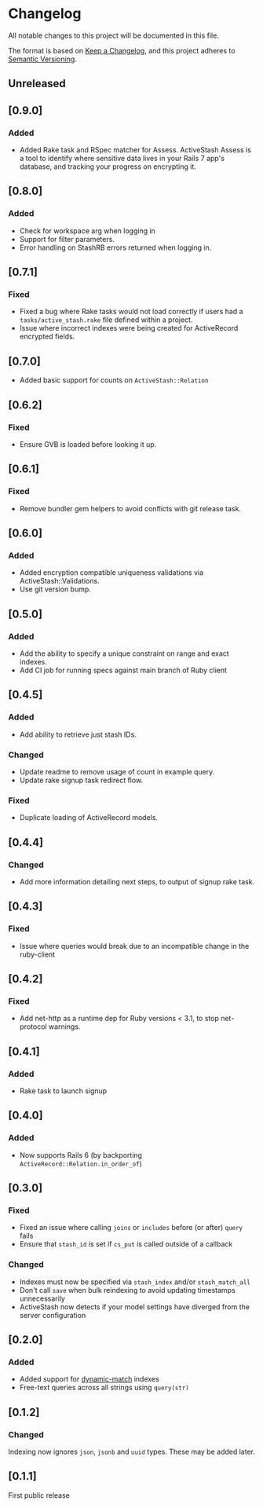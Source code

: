# Changelog

All notable changes to this project will be documented in this file.

The format is based on [Keep a Changelog](https://keepachangelog.com/en/1.0.0/),
and this project adheres to [Semantic Versioning](https://semver.org/spec/v2.0.0.html).

## Unreleased

## [0.9.0]

### Added

* Added Rake task and RSpec matcher for Assess. ActiveStash Assess is a tool to identify where sensitive data lives in your Rails 7 app's database, and tracking your progress on encrypting it.

## [0.8.0]

### Added

* Check for workspace arg when logging in
* Support for filter parameters.
* Error handling on StashRB errors returned when logging in.

## [0.7.1]

### Fixed

* Fixed a bug where Rake tasks would not load correctly if users had a `tasks/active_stash.rake` file defined within a project.
* Issue where incorrect indexes were being created for ActiveRecord encrypted fields.

## [0.7.0]

* Added basic support for counts on `ActiveStash::Relation`

## [0.6.2]

### Fixed

* Ensure GVB is loaded before looking it up.

## [0.6.1]

### Fixed

* Remove bundler gem helpers to avoid conflicts with git release task.

## [0.6.0]

### Added

* Added encryption compatible uniqueness validations via ActiveStash::Validations.
* Use git version bump.

## [0.5.0]

### Added

* Add the ability to specify a unique constraint on range and exact indexes.
* Add CI job for running specs against main branch of Ruby client

## [0.4.5]

### Added

* Add ability to retrieve just stash IDs.

### Changed

* Update readme to remove usage of count in example query.
* Update rake signup task redirect flow.

### Fixed

* Duplicate loading of ActiveRecord models.

## [0.4.4]

### Changed

* Add more information detailing next steps, to output of signup rake task.

## [0.4.3]

### Fixed

* Issue where queries would break due to an incompatible change in the ruby-client

## [0.4.2]

### Fixed

* Add net-http as a runtime dep for Ruby versions < 3.1, to stop net-protocol warnings.

## [0.4.1]

### Added

* Rake task to launch signup

## [0.4.0]

### Added

* Now supports Rails 6 (by backporting `ActiveRecord::Relation.in_order_of`)

## [0.3.0]

### Fixed

* Fixed an issue where calling `joins` or `includes` before (or after) `query` fails
* Ensure that `stash_id` is set if `cs_put` is called outside of a callback

### Changed

* Indexes must now be specified via `stash_index` and/or `stash_match_all`
* Don't call `save` when bulk reindexing to avoid updating timestamps unnecessarily
* ActiveStash now detects if your model settings have diverged from the server configuration

## [0.2.0]

### Added

* Added support for [dynamic-match](https://docs.cipherstash.com/reference/index-types/dynamicmatch.html) indexes
* Free-text queries across all strings using `query(str)`

## [0.1.2]

### Changed

Indexing now ignores `json`, `jsonb` and `uuid` types. These may be added later.

## [0.1.1]

First public release
